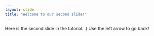 ```yaml
---
layout: slide
title: "Welcome to our second slide!"
---
```

Here is the second slide in the tutorial. :)
Use the left arrow to go back!

